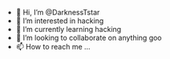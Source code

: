 - 👋 Hi, I’m @DarknessTstar
- 👀 I’m interested in hacking 
- 🌱 I’m currently learning hacking 
- 💞️ I’m looking to collaborate on anything goo
- 📫 How to reach me ...

<!---
DarknessTstar/DarknessTstar is a ✨ special ✨ repository because its `README.md` (this file) appears on your GitHub profile.
You can click the Preview link to take a look at your changes.
--->
